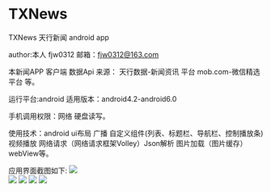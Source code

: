 # TXNews
TXNews 天行新闻  android app

author:本人 fjw0312   邮箱：fjw0312@163.com

本新闻APP 客户端 数据Api 来源： 天行数据-新闻资讯 平台  mob.com-微信精选 平台 等。

运行平台:android   适用版本：android4.2-android6.0

手机调用权限：网络  硬盘读写。

使用技术：android ui布局 广播 自定义组件(列表、标题栏、导航栏、控制播放条) 视频播放
          网络请求（网络请求框架Volley）Json解析 图片加载（图片缓存） webView等。
		  
应用界面截图如下:
![](https://github.com/fjw0312/TXNews/raw/master/截图图片示例/Screenshot_20170831-182059.png)  
![](https://github.com/fjw0312/TXNews/raw/master/截图图片示例/Screenshot_20170831-182108.png)
![](https://github.com/fjw0312/TXNews/raw/master/截图图片示例/Screenshot_20170831-182117.png)
![](https://github.com/fjw0312/TXNews/raw/master/截图图片示例/Screenshot_20170831-182124.png)
![](https://github.com/fjw0312/TXNews/raw/master/截图图片示例/Screenshot_20170831-182132.png)